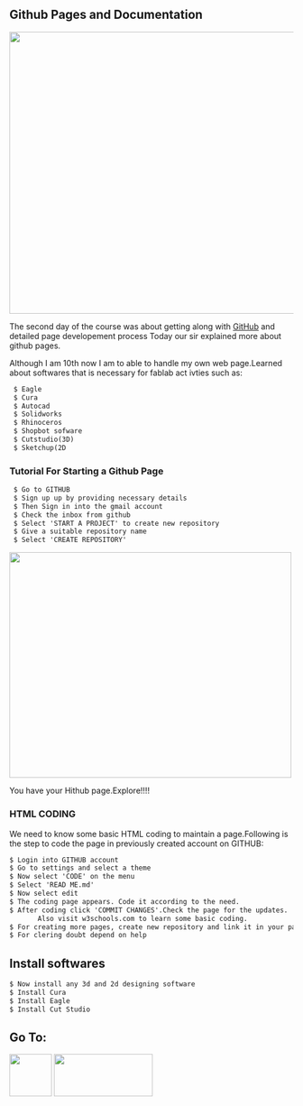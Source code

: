 ## Github Pages and Documentation
<img src="https://shaheenhyderk.github.io/g.png" width="900" height="500">

The second day of the course was about getting along with [GitHub](https://github.com/) and detailed page developement process
Today our sir explained more about github pages. 

Although I am 10th now I am to able to handle my own web page.Learned about softwares that is necessary for fablab act ivties such as:

```markdown
 $ Eagle
 $ Cura
 $ Autocad
 $ Solidworks
 $ Rhinoceros
 $ Shopbot sofware
 $ Cutstudio(3D)
 $ Sketchup(2D
 ```

###  Tutorial For Starting a Github Page

```markdown             
 $ Go to GITHUB
 $ Sign up up by providing necessary details
 $ Then Sign in into the gmail account
 $ Check the inbox from github
 $ Select 'START A PROJECT' to create new repository
 $ Give a suitable repository name
 $ Select 'CREATE REPOSITORY'
```
<img src="https://shaheenhyderk.github.io/IMG_20170808_223111.jpg" width="500" height="400">

 You have your Hithub page.Explore!!!!
  
### HTML CODING
    
 We need to know some basic HTML coding to maintain a page.Following
 is the step to code the page in previously created account on GITHUB:
```markdown
$ Login into GITHUB account
$ Go to settings and select a theme
$ Now select 'CODE' on the menu
$ Select 'READ ME.md'
$ Now select edit
$ The coding page appears. Code it according to the need.
$ After coding click 'COMMIT CHANGES'.Check the page for the updates.
       Also visit w3schools.com to learn some basic coding.
$ For creating more pages, create new repository and link it in your page
$ For clering doubt depend on help
```

## Install softwares

```markdown
$ Now install any 3d and 2d designing software
$ Install Cura
$ Install Eagle
$ Install Cut Studio
```



 ## Go To:
 [<img src="http://shaheenhyderk.github.io/ho.png" width="75" height="75">](https://shaheenhyderk.github.io/)
 [<img src="http://shaheenhyderk.github.io/go.jpg" width="175" height="75">](http://shaheenhyderk.github.io/Vinyl-Cutting.github.io/)
